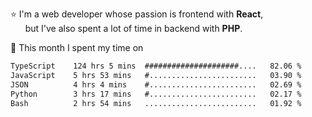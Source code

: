⭐ I'm a web developer whose passion is frontend with <b>React</b>,<br/>
&nbsp; &nbsp; &nbsp; but I've also spent a lot of time in backend with <b>PHP</b>.

📅 This month I spent my time on

<!--START_SECTION:waka-->

```txt
TypeScript    124 hrs 5 mins  #####################....   82.06 %
JavaScript    5 hrs 53 mins   #........................   03.90 %
JSON          4 hrs 4 mins    #........................   02.69 %
Python        3 hrs 17 mins   #........................   02.17 %
Bash          2 hrs 54 mins   .........................   01.92 %
```

<!--END_SECTION:waka-->
